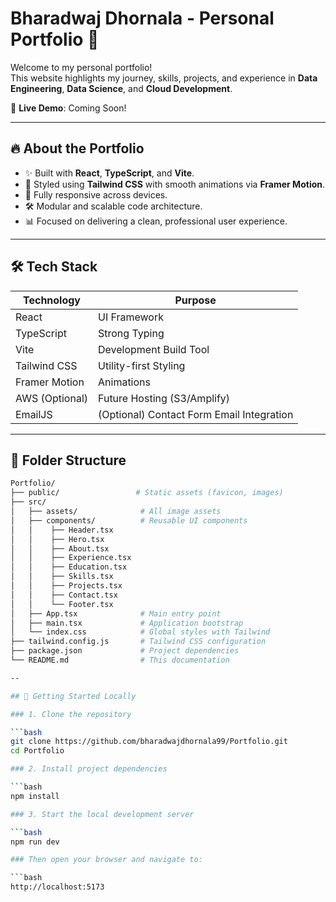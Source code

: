 # Bharadwaj Dhornala - Personal Portfolio 🚀

Welcome to my personal portfolio!  
This website highlights my journey, skills, projects, and experience in **Data Engineering**, **Data Science**, and **Cloud Development**.

🔗 **Live Demo**: Coming Soon!

---

## 🔥 About the Portfolio

- ✨ Built with **React**, **TypeScript**, and **Vite**.
- 🎨 Styled using **Tailwind CSS** with smooth animations via **Framer Motion**.
- 📱 Fully responsive across devices.
- 🛠️ Modular and scalable code architecture.
- 📊 Focused on delivering a clean, professional user experience.

---

## 🛠 Tech Stack

| Technology    | Purpose                     |
|---------------|------------------------------|
| React         | UI Framework                 |
| TypeScript    | Strong Typing                |
| Vite          | Development Build Tool       |
| Tailwind CSS  | Utility-first Styling        |
| Framer Motion | Animations                   |
| AWS (Optional) | Future Hosting (S3/Amplify)  |
| EmailJS       | (Optional) Contact Form Email Integration |

---

## 📂 Folder Structure

```bash
Portfolio/
├── public/                 # Static assets (favicon, images)
├── src/
│   ├── assets/              # All image assets
│   ├── components/          # Reusable UI components
│   │    ├── Header.tsx
│   │    ├── Hero.tsx
│   │    ├── About.tsx
│   │    ├── Experience.tsx
│   │    ├── Education.tsx
│   │    ├── Skills.tsx
│   │    ├── Projects.tsx
│   │    ├── Contact.tsx
│   │    └── Footer.tsx
│   ├── App.tsx              # Main entry point
│   ├── main.tsx             # Application bootstrap
│   └── index.css            # Global styles with Tailwind
├── tailwind.config.js       # Tailwind CSS configuration
├── package.json             # Project dependencies
└── README.md                # This documentation

--

## 🚀 Getting Started Locally

### 1. Clone the repository

```bash
git clone https://github.com/bharadwajdhornala99/Portfolio.git
cd Portfolio

### 2. Install project dependencies

```bash
npm install

### 3. Start the local development server

```bash
npm run dev

### Then open your browser and navigate to:

```bash
http://localhost:5173